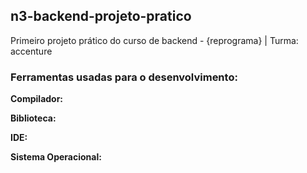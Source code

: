 ##  n3-backend-projeto-pratico
Primeiro projeto prático do curso de backend - {reprograma} | Turma: accenture

### Ferramentas usadas para o desenvolvimento:
**Compilador:**


**Biblioteca:**

**IDE:**

**Sistema Operacional:**
